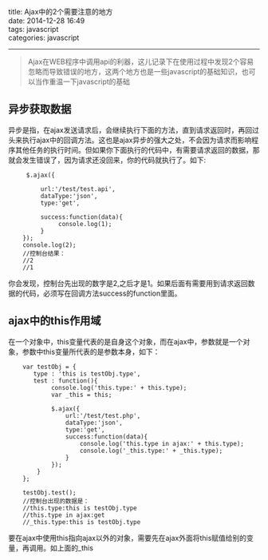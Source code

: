 title: Ajax中的2个需要注意的地方  
date: 2014-12-28 16:49  
tags: javascript  
categories: javascript  

---


>Ajax在WEB程序中调用api的利器，这儿记录下在使用过程中发现2个容易忽略而导致错误的地方，这两个地方也是一些javascript的基础知识，也可以当作重温一下javascript的基础

## 异步获取数据

异步是指，在ajax发送请求后，会继续执行下面的方法，直到请求返回时，再回过头来执行ajax中的回调方法。这也是ajax异步的强大之处，不会因为请求而影响程序其他任务的执行时间。但如果你下面执行的代码中，有需要请求返回的数据，那就会发生错误了，因为请求还没回来，你的代码就执行了。如下:

```
	 $.ajax({
	  
	     url:'/test/test.api',
	     dataType:'json',
	     type:'get',
	      
	     success:function(data){
	          console.log(1);
	     }
	});
	console.log(2);
	//控制台结果：
	//2
	//1
```

你会发现，控制台先出现的数字是2,之后才是1。如果后面有需要用到请求返回数据的代码，必须写在回调方法success的function里面。


## ajax中的this作用域

在一个对象中，this变量代表的是自身这个对象，而在ajax中，参数就是一个对象，参数中this变量所代表的是参数本身，如下：

```
	var testObj = {
	   type : 'this is testObj.type',
	   test : function(){
	        console.log('this.type:' + this.type);
	        var _this = this;
	           
	        $.ajax({
	            url:'/test/test.php',
	            dataType:'json',
	            type:'get',
	            success:function(data){
	                console.log('this.type in ajax:' + this.type);
	                console.log('_this.type:' + _this.type);
	            }
	        });
	    }
	};
	
	testObj.test();
	//控制台出现的数据是：
	//this.type:this is testObj.type 
	//this.type in ajax:get 
	//_this.type:this is testObj.type
```

要在ajax中使用this指向ajax以外的对象，需要先在ajax外面将this赋值给别的变量，再调用。如上面的_this